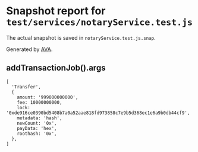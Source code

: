 # Snapshot report for `test/services/notaryService.test.js`

The actual snapshot is saved in `notaryService.test.js.snap`.

Generated by [AVA](https://ava.li).

## addTransactionJob().args

    [
      'Transfer',
      {
        amount: '999000000000',
        fee: 10000000000,
        lock: '0xde916ce0390bd5408b7a0a52aae818fd973858c7e9b5d368ec1e6a9b0db44cf9',
        metadata: 'hash',
        newCount: '0x',
        payData: 'hex',
        roothash: '0x',
      },
    ]

